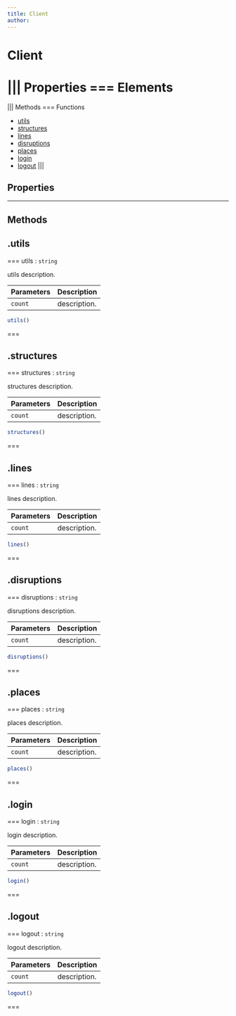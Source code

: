 ```yaml
---
title: Client
author:
---
```


# Client

||| Properties
=== Elements
===
||| Methods
=== Functions
- [utils](#utils)
- [structures](#structures)
- [lines](#lines)
- [disruptions](#disruptions)
- [places](#places)
- [login](#login)
- [logout](#logout)
|||
## Properties
---
## Methods
## .utils

=== utils : `string`

utils description.

Parameters | Description
--- | ---
`count` | description.

```javascript Example.js
utils()
```
===

## .structures

=== structures : `string`

structures description.

Parameters | Description
--- | ---
`count` | description.

```javascript Example.js
structures()
```
===

## .lines

=== lines : `string`

lines description.

Parameters | Description
--- | ---
`count` | description.

```javascript Example.js
lines()
```
===

## .disruptions

=== disruptions : `string`

disruptions description.

Parameters | Description
--- | ---
`count` | description.

```javascript Example.js
disruptions()
```
===

## .places

=== places : `string`

places description.

Parameters | Description
--- | ---
`count` | description.

```javascript Example.js
places()
```
===

## .login

=== login : `string`

login description.

Parameters | Description
--- | ---
`count` | description.

```javascript Example.js
login()
```
===

## .logout

=== logout : `string`

logout description.

Parameters | Description
--- | ---
`count` | description.

```javascript Example.js
logout()
```
===

